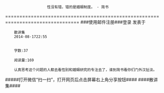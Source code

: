                        性没有错，错的是婚姻制度。 - 简书
================================================================================
###使用邮件注册###登录        发表于


        
        散讲集
        2014-08-1722:55


        字数:37

        阅读量:169

        认真思考这个问题的人都去看性别和婚姻研究的专注去了，谁到简书看你们门外汉扯淡。
#####打开微信“扫一扫”，打开网页后点击屏幕右上角分享按钮####
        ####散讲集####
      